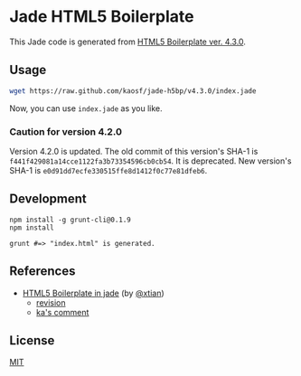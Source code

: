 # Jade HTML5 Boilerplate

This Jade code is generated from [HTML5 Boilerplate ver. 4.3.0](https://raw.github.com/h5bp/html5-boilerplate/v4.3.0/index.html).

## Usage

```sh
wget https://raw.github.com/kaosf/jade-h5bp/v4.3.0/index.jade
```

Now, you can use `index.jade` as you like.

### Caution for version 4.2.0

Version 4.2.0 is updated. The old commit of this version's SHA-1 is `f441f429081a14cce1122fa3b73354596cb0cb54`. It is deprecated. New version's SHA-1 is `e0d91dd7ecfe330515ffe8d1412f0c77e81dfeb6`.

## Development

```
npm install -g grunt-cli@0.1.9
npm install

grunt #=> "index.html" is generated.
```

## References

* [HTML5 Boilerplate in jade](https://gist.github.com/xtian/888338) (by [@xtian](https://github.com/xtian))
    * [revision](https://gist.github.com/xtian/888338/74b74df32fc7d8396a1d80e2b9d12748bb6c135a)
    * [ka's comment](https://gist.github.com/xtian/888338/#comment-830321)

## License

[MIT](http://opensource.org/licenses/MIT)
